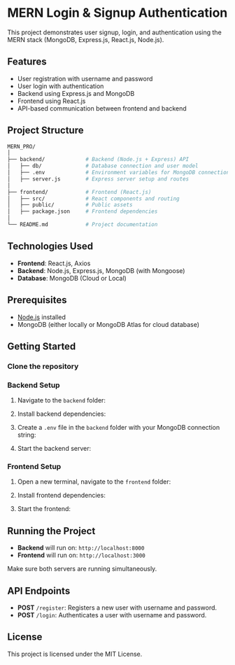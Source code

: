 # MERN Login & Signup Authentication

This project demonstrates user signup, login, and authentication using the MERN stack (MongoDB, Express.js, React.js, Node.js).

## Features

- User registration with username and password
- User login with authentication
- Backend using Express.js and MongoDB
- Frontend using React.js
- API-based communication between frontend and backend

## Project Structure

```bash
MERN_PRO/
│
├── backend/             # Backend (Node.js + Express) API
│   ├── db/              # Database connection and user model
│   ├── .env             # Environment variables for MongoDB connection string
│   ├── server.js        # Express server setup and routes
│
├── frontend/            # Frontend (React.js)
│   ├── src/             # React components and routing
│   ├── public/          # Public assets
│   ├── package.json     # Frontend dependencies
│
└── README.md            # Project documentation
```
## Technologies Used

- **Frontend**: React.js, Axios
- **Backend**: Node.js, Express.js, MongoDB (with Mongoose)
- **Database**: MongoDB (Cloud or Local)

## Prerequisites

- [Node.js](https://nodejs.org/en/download/) installed
- MongoDB (either locally or MongoDB Atlas for cloud database)

## Getting Started

### Clone the repository


### Backend Setup

1. Navigate to the `backend` folder:

2. Install backend dependencies:

3. Create a `.env` file in the `backend` folder with your MongoDB connection string:

4. Start the backend server:

### Frontend Setup

1. Open a new terminal, navigate to the `frontend` folder:

2. Install frontend dependencies:

3. Start the frontend:

## Running the Project

- **Backend** will run on: `http://localhost:8000`
- **Frontend** will run on: `http://localhost:3000`

Make sure both servers are running simultaneously.

## API Endpoints

- **POST** `/register`: Registers a new user with username and password.
- **POST** `/login`: Authenticates a user with username and password.

## License

This project is licensed under the MIT License.

